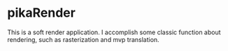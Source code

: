 # pikaRender
This is a soft render application. I accomplish some classic function about rendering, such as rasterization and mvp translation.

